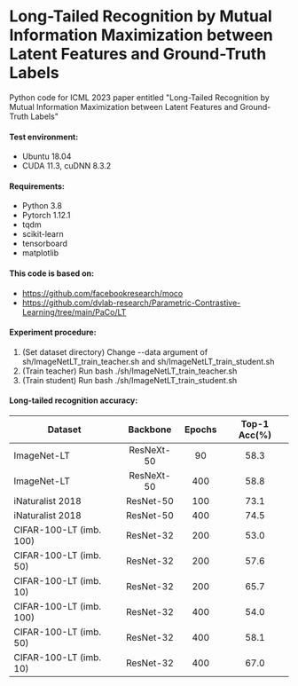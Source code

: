 # Long-Tailed Recognition by Mutual Information Maximization between Latent Features and Ground-Truth Labels

Python code for ICML 2023 paper entitled "Long-Tailed Recognition by Mutual Information Maximization between Latent Features and Ground-Truth Labels"

#### Test environment:
*    Ubuntu 18.04
*    CUDA 11.3, cuDNN 8.3.2


#### Requirements:
*    Python 3.8
*    Pytorch 1.12.1
*    tqdm
*    scikit-learn
*    tensorboard
*    matplotlib


#### This code is based on:
*    https://github.com/facebookresearch/moco
*    https://github.com/dvlab-research/Parametric-Contrastive-Learning/tree/main/PaCo/LT


#### Experiment procedure:
1. (Set dataset directory) Change --data argument of sh/ImageNetLT_train_teacher.sh and sh/ImageNetLT_train_student.sh
2. (Train teacher) Run bash ./sh/ImageNetLT_train_teacher.sh
3. (Train student) Run bash ./sh/ImageNetLT_train_student.sh


#### Long-tailed recognition accuracy:

Dataset | Backbone | Epochs | Top-1 Acc(%)
---- | :----: | :----: | :----: 
ImageNet-LT | ResNeXt-50 |  90 | 58.3
ImageNet-LT | ResNeXt-50 |400 | 58.8
iNaturalist 2018 | ResNet-50 | 100 | 73.1
iNaturalist 2018 | ResNet-50 | 400 | 74.5
CIFAR-100-LT (imb. 100) | ResNet-32 | 200 | 53.0
CIFAR-100-LT (imb. 50) | ResNet-32 | 200 | 57.6
CIFAR-100-LT (imb. 10) | ResNet-32 | 200 | 65.7
CIFAR-100-LT (imb. 100) | ResNet-32 | 400 | 54.0
CIFAR-100-LT (imb. 50) | ResNet-32 | 400 | 58.1
CIFAR-100-LT (imb. 10) | ResNet-32 | 400 | 67.0
